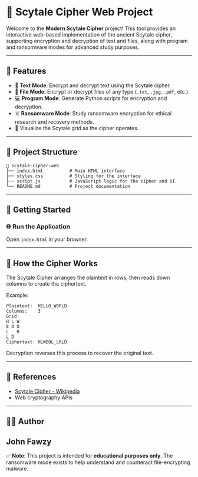 # 🔐 Scytale Cipher Web Project

Welcome to the **Modern Scytale Cipher** project! This tool provides an interactive web-based implementation of the ancient Scytale cipher, supporting encryption and decryption of text and files, along with program and ransomware modes for advanced study purposes.

---

## 🌟 Features

- 📜 **Text Mode**: Encrypt and decrypt text using the Scytale cipher.
- 📁 **File Mode**: Encrypt or decrypt files of any type (`.txt`, `.jpg`, `.pdf`, etc.).
- 💻 **Program Mode**: Generate Python scripts for encryption and decryption.
- ☠️ **Ransomware Mode**: Study ransomware encryption for ethical research and recovery methods.
- 🎨 Visualize the Scytale grid as the cipher operates.

---

## 📂 Project Structure

```
📁 scytale-cipher-web
├── index.html          # Main HTML interface
├── styles.css          # Styling for the interface
├── script.js           # JavaScript logic for the cipher and UI
└── README.md           # Project documentation
```

---

## 🚀 Getting Started


### 🌐 Run the Application
Open `index.html` in your browser.

---

## 🧠 How the Cipher Works

The Scytale Cipher arranges the plaintext in rows, then reads down columns to create the ciphertext.

Example:
```
Plaintext:  HELLO_WORLD
Columns:    3
Grid:
H L W
E O O
L _ R
L D
Ciphertext: HLWEOL_LRLD
```

Decryption reverses this process to recover the original text.

---

## 📖 References
- [Scytale Cipher - Wikipedia](https://en.wikipedia.org/wiki/Scytale)
- Web cryptography APIs

---

## 👨‍💻 Author
**John Fawzy**  
---

✅ **Note**: This project is intended for **educational purposes only**. The ransomware mode exists to help understand and counteract file-encrypting malware.
